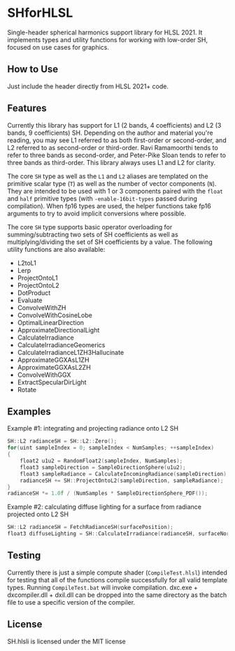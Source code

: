 # SHforHLSL
Single-header spherical harmonics support library for HLSL 2021. It implements types and utility functions for working with low-order SH, focused on use cases for graphics.

## How to Use
Just include the header directly from HLSL 2021+ code.

## Features
Currently this library has support for L1 (2 bands, 4 coefficients) and L2 (3 bands, 9 coefficients) SH. Depending on the author and material you're reading, you may see L1 referred to as both first-order or second-order, and L2 referred to as second-order or third-order. Ravi Ramamoorthi tends to refer to three bands as second-order, and Peter-Pike Sloan tends to refer to three bands as third-order. This library always uses L1 and L2 for clarity.

The core `SH` type as well as the `L1` and `L2` aliases are templated on the primitive scalar type (`T`) as well as the number of vector components (`N`). They are intended to be used with 1 or 3 components paired with the `float` and `half` primitive types (with `-enable-16bit-types` passed during compilation). When fp16 types are used, the helper functions take fp16 arguments to try to avoid implicit conversions where possible.

The core `SH` type supports basic operator overloading for summing/subtracting two sets of SH coefficients as well as multiplying/dividing the set of SH coefficients by a value. The following utility functions are also available:

* L2toL1
* Lerp
* ProjectOntoL1
* ProjectOntoL2
* DotProduct
* Evaluate
* ConvolveWithZH
* ConvolveWithCosineLobe
* OptimalLinearDirection
* ApproximateDirectionalLight
* CalculateIrradiance
* CalculateIrradianceGeomerics
* CalculateIrradianceL1ZH3Hallucinate
* ApproximateGGXAsL1ZH
* ApproximateGGXAsL2ZH
* ConvolveWithGGX
* ExtractSpecularDirLight
* Rotate

## Examples

Example #1: integrating and projecting radiance onto L2 SH

```cpp
SH::L2 radianceSH = SH::L2::Zero();
for(uint sampleIndex = 0; sampleIndex < NumSamples; ++sampleIndex)
{
    float2 u1u2 = RandomFloat2(sampleIndex, NumSamples);
    float3 sampleDirection = SampleDirectionSphere(u1u2);
    float3 sampleRadiance = CalculateIncomingRadiance(sampleDirection);
    radianceSH += SH::ProjectOntoL2(sampleDirection, sampleRadiance);
}
radianceSH *= 1.0f / (NumSamples * SampleDirectionSphere_PDF());
```

Example #2: calculating diffuse lighting for a surface from radiance projected onto L2 SH

```cpp
SH::L2 radianceSH = FetchRadianceSH(surfacePosition);
float3 diffuseLighting = SH::CalculateIrradiance(radianceSH, surfaceNormal) * (diffuseAlbedo / Pi);
```

## Testing

Currently there is just a simple compute shader (`CompileTest.hlsl`) intended for testing that all of the functions compile successfully for all valid template types. Running `CompileTest.bat` will invoke compilation. dxc.exe + dxcompiler.dll + dxil.dll can be dropped into the same directory as the batch file to use a specific version of the compiler.

## License

SH.hlsli is licensed under the MIT license
